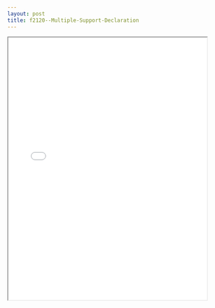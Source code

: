 ```yaml
---
layout: post
title: f2120--Multiple-Support-Declaration
---
```


<div class="pdf-container">
<iframe src="/ea/_pdf-2-md/f2120--Multiple-Support-Declaration.pdf" height="600" width="90%" allowFullScreen="true"></iframe>
</div>

